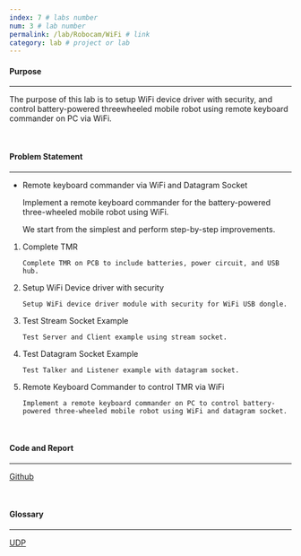 ```yaml
---
index: 7 # labs number
num: 3 # lab number
permalink: /lab/Robocam/WiFi # link
category: lab # project or lab
---
```


#### **Purpose**

---

The purpose of this lab is to setup WiFi device driver with security, and control battery-powered threewheeled mobile robot using remote keyboard commander on PC via WiFi.

<br>

#### **Problem Statement**

---

- Remote keyboard commander via WiFi and Datagram Socket

  Implement a remote keyboard commander for the battery-powered three-wheeled mobile robot using WiFi.

  We start from the simplest and perform step-by-step improvements.

1. Complete TMR

   ```
   Complete TMR on PCB to include batteries, power circuit, and USB hub.
   ```

2. Setup WiFi Device driver with security

   ```
   Setup WiFi device driver module with security for WiFi USB dongle.
   ```

3. Test Stream Socket Example

   ```
   Test Server and Client example using stream socket.
   ```

4. Test Datagram Socket Example

   ```
   Test Talker and Listener example with datagram socket.
   ```

5. Remote Keyboard Commander to control TMR via WiFi
   ```
   Implement a remote keyboard commander on PC to control battery-powered three-wheeled mobile robot using WiFi and datagram socket.
   ```

<br>

#### **Code and Report**

---

[Github](https://github.com/Heejinee3/Robocam/tree/master/WiFi)

<br>

#### **Glossary**

---

[UDP](https://velog.io/@chunjakim/UDP-User-Datagram-Protocol)
